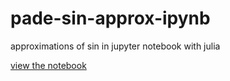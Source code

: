 # pade-sin-approx-ipynb
approximations of sin in jupyter notebook with julia

[view the notebook](http://nbviewer.jupyter.org/github/Astellon/pade-sin-approx-ipynb/blob/master/pade.ipynb)
